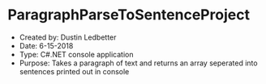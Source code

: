 # ParagraphParseToSentenceProject
 * Created by: Dustin Ledbetter                                                                            
 * Date: 6-15-2018                                                                                         
 * Type: C#.NET console application                                                                        
 * Purpose: Takes a paragraph of text and returns an array seperated into sentences printed out in console

